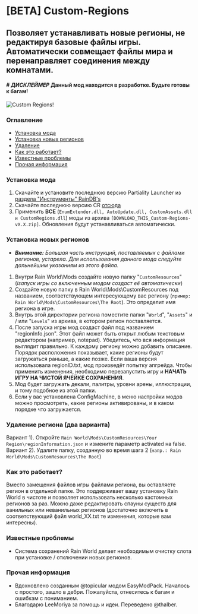 
# [BETA] Custom-Regions

## Позволяет устанавливать новые регионы, не редактируя базовые файлы игры. Автоматически совмещает файлы мира и перенаправляет соединения между комнатами.

#### # *ДИСКЛЕЙМЕР* Данный мод находится в разработке. Будьте готовы к багам! 
![Custom Regions!](http://www.raindb.net/previews/customregion.png?raw=true)
### Оглавление
* [Установка мода](#index1)
* [Установка новых регионов](#index2)
* [Удаление](#index3)
* [Как это работает?](#index4)
* [Известные проблемы](#index7)
* [Прочая информация](#index8)

### <a name="index1"></a>Установка мода
1) Скачайте и установите последнюю версию Partiality Launcher из [раздела "Инструменты" RainDB's](http://www.raindb.net/)
2) Скачайте последнюю версию CR [отсюда](https://github.com/Garrakx/Custom-Regions/releases/)
3) Применить **ВСЕ** (`EnumExtender.dll, AutoUpdate.dll, CustomAssets.dll и CustomRegions.dll`) моды из архива `[DOWNLOAD_THIS_Custom-Regions-vX.X.zip]`. Обновления будут устанавливаться автоматически.

### <a name="index2"></a>Установка новых регионов
* ***Внимание:** Большая часть инструкций, поставляемых с файлами регионов, устарела. Для использования данного мода следуйте дальнейшим указаниям из этого файла.*
1) Внутри Rain World\Mods создайте новую папку "`CustomResources`" (*iзапуск игры со включенным модом создаст её автоматически*)
2) Создайте новую папку в Rain World\Mods\CustomResources под названием, соответствующем интересующему вас региону (`пример: Rain World\Mods\CustomResources\The Root`). Это определит имя региона в игре.
3) Внутрь этой директории региона поместите папки "`World`", "`Assets`" и / или "`Levels`" из архива, в котором регион поставляется.
4) После запуска игры мод создаст файл под названием "regionInfo.json". Этот файл может быть открыт любым текстовым редактором (например, notepad). Убедитесь, что вся информация выглядит правильно. К каждому региону можно добавить описание. Порядок расположения показывает, какие регионы будут загружаться раньше, а какие позже. Если ваша версия использовала regionID.txt, мод произведёт попытку апгрейда. Чтобы применить изменения, необходимо перезапустить игру и **НАЧАТЬ ИГРУ НА ЧИСТОЙ ЯЧЕЙКЕ СОХРАНЕНИЯ**.
5) Мод будет загружать декали, палитры, уровни арены, иллюстрации, и тому подобное из этой папки.
6) Если у вас установлена ConfigMachine, в меню настройки модов можно просмотреть, какие регионы активированы, и в каком порядке что загружается.


### <a name="index3"></a>Удаление региона (два варианта)
Вариант 1). Откройте `Rain World\Mods\CustomResources\Your Region\regionInformation.json` и измените параметр activated на false.
Вариант 2). Удалите папку, созданную во время шага 2 (`напр.: Rain World\Mods\CustomResources\The Root`)


### <a name="index4"></a>Как это работает?
Вместо замещения файлов игры файлами региона, вы оставляете регион в отдельной папке. Это поддерживает вашу установку Rain World в чистоте и позволяет использовать несколько кастомных регионов за раз. Можно даже редактировать спауны существ для ванильных или неванильных регионов (достаточно включить в соответствующий файл world_XX.txt те изменения, которые вам интересны).


### <a name="index7"></a>Известные проблемы
* Система сохранений Rain World делает необходимым очистку слота при установке / отключении новых регионов.

### <a name="index8"></a>Прочая информация
* Вдохновлено созданным @topicular модом EasyModPack. Началось с простого, зашло в дебри. Пожалуйста, отнеситесь к багам и ошибкам с пониманием.
* Благодарю LeeMoriya за помощь и идеи. Переведено @thalber.